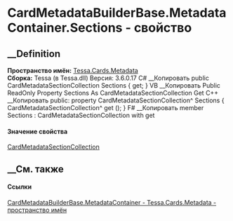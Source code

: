 # CardMetadataBuilderBase.MetadataContainer.Sections - свойство
##  __Definition
 **Пространство имён:** [Tessa.Cards.Metadata](N_Tessa_Cards_Metadata.htm)  
 **Сборка:** Tessa (в Tessa.dll) Версия: 3.6.0.17
C# __Копировать
     public CardMetadataSectionCollection Sections { get; }
VB __Копировать
     Public ReadOnly Property Sections As CardMetadataSectionCollection
    	Get
C++ __Копировать
     public:
    property CardMetadataSectionCollection^ Sections {
    	CardMetadataSectionCollection^ get ();
    }
F# __Копировать
     member Sections : CardMetadataSectionCollection with get
#### Значение свойства
[CardMetadataSectionCollection](T_Tessa_Cards_Metadata_CardMetadataSectionCollection.htm)
##  __См. также
#### Ссылки
[CardMetadataBuilderBase.MetadataContainer -
](T_Tessa_Cards_Metadata_CardMetadataBuilderBase_MetadataContainer.htm)
[Tessa.Cards.Metadata - пространство имён](N_Tessa_Cards_Metadata.htm)
